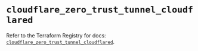 # `cloudflare_zero_trust_tunnel_cloudflared`

Refer to the Terraform Registry for docs: [`cloudflare_zero_trust_tunnel_cloudflared`](https://registry.terraform.io/providers/cloudflare/cloudflare/5.7.0/docs/resources/zero_trust_tunnel_cloudflared).
